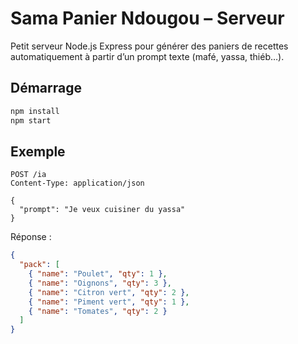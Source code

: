 # Sama Panier Ndougou – Serveur

Petit serveur Node.js Express pour générer des paniers de recettes automatiquement à partir d’un prompt texte (mafé, yassa, thiéb…).
## Démarrage

```bash
npm install
npm start
```

## Exemple

```http
POST /ia
Content-Type: application/json

{
  "prompt": "Je veux cuisiner du yassa"
}
```

Réponse :

```json
{
  "pack": [
    { "name": "Poulet", "qty": 1 },
    { "name": "Oignons", "qty": 3 },
    { "name": "Citron vert", "qty": 2 },
    { "name": "Piment vert", "qty": 1 },
    { "name": "Tomates", "qty": 2 }
  ]
}
```